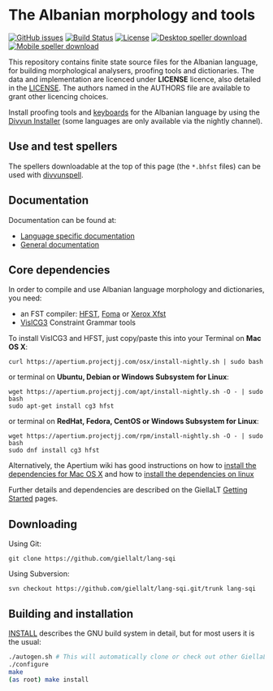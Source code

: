 The Albanian morphology and tools
==========================================

[![GitHub issues](https://img.shields.io/github/issues-raw/giellalt/lang-sqi)](https://github.com/giellalt/lang-sqi/issues)
[![Build Status](https://divvun-tc.thetc.se/api/github/v1/repository/giellalt/lang-sqi/main/badge.svg)](https://github.com/giellalt/lang-sqi/actions)
[![License](https://img.shields.io/github/license/giellalt/lang-sqi)](https://github.com/giellalt/lang-sqi/blob/main/LICENSE)
[![Desktop speller download](https://img.shields.io/badge/download%40latest-desktop--bhfst-brightgreen)](https://pahkat.uit.no/main/download/speller-sqi?platform=desktop&channel=nightly)
[![Mobile speller download](https://img.shields.io/badge/download%40latest-mobile--bhfst-brightgreen)](https://pahkat.uit.no/main/download/speller-sqi?platform=mbile&channel=nightly)

This repository contains finite state source files for the Albanian language,
for building morphological analysers, proofing tools
and dictionaries. The data and implementation are licenced under __LICENSE__
licence, also detailed in the
[LICENSE](https://github.com/giellalt/lang-sqi/blob/main/LICENSE). The
authors named in the AUTHORS file are available to grant other licencing
choices.

Install proofing tools and [keyboards](https://github.com/giellalt/keyboard-sqi)
for the Albanian language by using the [Divvun Installer](http://divvun.no)
(some languages are only available via the nightly channel).

Use and test spellers
---------------------

The spellers downloadable at the top of this page (the `*.bhfst` files) can be
used with [divvunspell](https://github.com/divvun/divvunspell).

Documentation
-------------

Documentation can be found at:

- [Language specific documentation](https://giellalt.github.io/lang-sqi/)
- [General documentation](https://giellalt.github.io/)

Core dependencies
-----------------

In order to compile and use Albanian language morphology and
dictionaries, you need:

- an FST compiler: [HFST](https://github.com/hfst/hfst), [Foma](https://github.com/mhulden/foma) or [Xerox Xfst](https://web.stanford.edu/~laurik/fsmbook/home.html)
- [VislCG3](https://visl.sdu.dk/svn/visl/tools/vislcg3/trunk) Constraint Grammar tools

To install VislCG3 and HFST, just copy/paste this into your Terminal on **Mac OS X**:

```
curl https://apertium.projectjj.com/osx/install-nightly.sh | sudo bash
```

or terminal on **Ubuntu, Debian or Windows Subsystem for Linux**:

```
wget https://apertium.projectjj.com/apt/install-nightly.sh -O - | sudo bash
sudo apt-get install cg3 hfst
```

or terminal on **RedHat, Fedora, CentOS or Windows Subsystem for Linux**:

```
wget https://apertium.projectjj.com/rpm/install-nightly.sh -O - | sudo bash
sudo dnf install cg3 hfst
```

Alternatively, the Apertium wiki has good instructions on how to [install the dependencies for Mac
OS X](https://wiki.apertium.org/wiki/Apertium_on_Mac_OS_X) and how to [install
the dependencies on
linux](https://wiki.apertium.org/wiki/Installation_of_grammar_libraries)

Further details and dependencies are described on the GiellaLT [Getting Started](https://giellalt.uit.no/infra/GettingStarted.html) pages.

Downloading
-----------

Using Git:
```
git clone https://github.com/giellalt/lang-sqi
```

Using Subversion:
```
svn checkout https://github.com/giellalt/lang-sqi.git/trunk lang-sqi
```

Building and installation
-------------------------

[INSTALL](https://github.com/giellalt/lang-sqi/blob/main/INSTALL)
describes the GNU build system in detail, but for most users it is the usual:

```sh
./autogen.sh # This will automatically clone or check out other GiellaLT dependencies
./configure
make
(as root) make install
```

